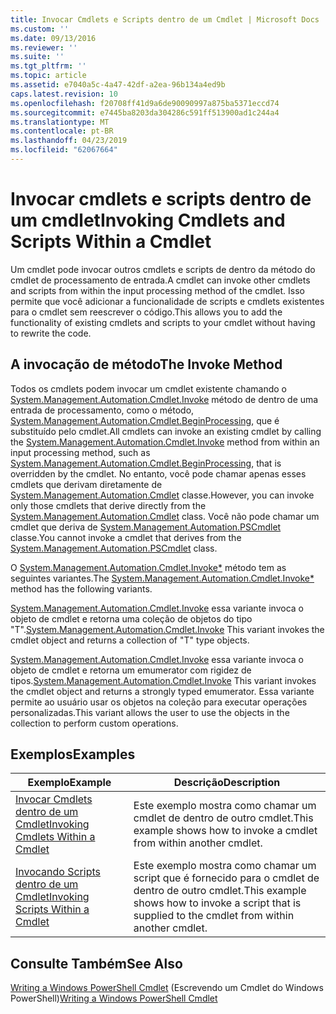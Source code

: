 ```yaml
---
title: Invocar Cmdlets e Scripts dentro de um Cmdlet | Microsoft Docs
ms.custom: ''
ms.date: 09/13/2016
ms.reviewer: ''
ms.suite: ''
ms.tgt_pltfrm: ''
ms.topic: article
ms.assetid: e7040a5c-4a47-42df-a2ea-96b134a4ed9b
caps.latest.revision: 10
ms.openlocfilehash: f20708ff41d9a6de90090997a875ba5371eccd74
ms.sourcegitcommit: e7445ba8203da304286c591ff513900ad1c244a4
ms.translationtype: MT
ms.contentlocale: pt-BR
ms.lasthandoff: 04/23/2019
ms.locfileid: "62067664"
---
```

# <a name="invoking-cmdlets-and-scripts-within-a-cmdlet"></a><span data-ttu-id="7afbf-102">Invocar cmdlets e scripts dentro de um cmdlet</span><span class="sxs-lookup"><span data-stu-id="7afbf-102">Invoking Cmdlets and Scripts Within a Cmdlet</span></span>

<span data-ttu-id="7afbf-103">Um cmdlet pode invocar outros cmdlets e scripts de dentro da método do cmdlet de processamento de entrada.</span><span class="sxs-lookup"><span data-stu-id="7afbf-103">A cmdlet can invoke other cmdlets and scripts from within the input processing method of the cmdlet.</span></span> <span data-ttu-id="7afbf-104">Isso permite que você adicionar a funcionalidade de scripts e cmdlets existentes para o cmdlet sem reescrever o código.</span><span class="sxs-lookup"><span data-stu-id="7afbf-104">This allows you to add the functionality of existing cmdlets and scripts to your cmdlet without having to rewrite the code.</span></span>

## <a name="the-invoke-method"></a><span data-ttu-id="7afbf-105">A invocação de método</span><span class="sxs-lookup"><span data-stu-id="7afbf-105">The Invoke Method</span></span>

<span data-ttu-id="7afbf-106">Todos os cmdlets podem invocar um cmdlet existente chamando o [System.Management.Automation.Cmdlet.Invoke](/dotnet/api/System.Management.Automation.Cmdlet.Invoke) método de dentro de uma entrada de processamento, como o método, [ System.Management.Automation.Cmdlet.BeginProcessing](/dotnet/api/System.Management.Automation.Cmdlet.BeginProcessing), que é substituído pelo cmdlet.</span><span class="sxs-lookup"><span data-stu-id="7afbf-106">All cmdlets can invoke an existing cmdlet by calling the [System.Management.Automation.Cmdlet.Invoke](/dotnet/api/System.Management.Automation.Cmdlet.Invoke) method from within an input processing method, such as [System.Management.Automation.Cmdlet.BeginProcessing](/dotnet/api/System.Management.Automation.Cmdlet.BeginProcessing), that is overridden by the cmdlet.</span></span> <span data-ttu-id="7afbf-107">No entanto, você pode chamar apenas esses cmdlets que derivam diretamente de [System.Management.Automation.Cmdlet](/dotnet/api/System.Management.Automation.Cmdlet) classe.</span><span class="sxs-lookup"><span data-stu-id="7afbf-107">However, you can invoke only those cmdlets that derive directly from the [System.Management.Automation.Cmdlet](/dotnet/api/System.Management.Automation.Cmdlet) class.</span></span> <span data-ttu-id="7afbf-108">Você não pode chamar um cmdlet que deriva de [System.Management.Automation.PSCmdlet](/dotnet/api/System.Management.Automation.PSCmdlet) classe.</span><span class="sxs-lookup"><span data-stu-id="7afbf-108">You cannot invoke a cmdlet that derives from the [System.Management.Automation.PSCmdlet](/dotnet/api/System.Management.Automation.PSCmdlet) class.</span></span>

<span data-ttu-id="7afbf-109">O [System.Management.Automation.Cmdlet.Invoke\*](/dotnet/api/System.Management.Automation.Cmdlet.Invoke) método tem as seguintes variantes.</span><span class="sxs-lookup"><span data-stu-id="7afbf-109">The [System.Management.Automation.Cmdlet.Invoke\*](/dotnet/api/System.Management.Automation.Cmdlet.Invoke) method has the following variants.</span></span>

<span data-ttu-id="7afbf-110">[System.Management.Automation.Cmdlet.Invoke](/dotnet/api/System.Management.Automation.Cmdlet.Invoke) essa variante invoca o objeto de cmdlet e retorna uma coleção de objetos do tipo "T".</span><span class="sxs-lookup"><span data-stu-id="7afbf-110">[System.Management.Automation.Cmdlet.Invoke](/dotnet/api/System.Management.Automation.Cmdlet.Invoke) This variant invokes the cmdlet object and returns a collection of "T" type objects.</span></span>

<span data-ttu-id="7afbf-111">[System.Management.Automation.Cmdlet.Invoke](/dotnet/api/System.Management.Automation.Cmdlet.Invoke) essa variante invoca o objeto de cmdlet e retorna um emumerator com rigidez de tipos.</span><span class="sxs-lookup"><span data-stu-id="7afbf-111">[System.Management.Automation.Cmdlet.Invoke](/dotnet/api/System.Management.Automation.Cmdlet.Invoke) This variant invokes the cmdlet object and returns a strongly typed emumerator.</span></span> <span data-ttu-id="7afbf-112">Essa variante permite ao usuário usar os objetos na coleção para executar operações personalizadas.</span><span class="sxs-lookup"><span data-stu-id="7afbf-112">This variant allows the user to use the objects in the collection to perform custom operations.</span></span>

## <a name="examples"></a><span data-ttu-id="7afbf-113">Exemplos</span><span class="sxs-lookup"><span data-stu-id="7afbf-113">Examples</span></span>

|<span data-ttu-id="7afbf-114">Exemplo</span><span class="sxs-lookup"><span data-stu-id="7afbf-114">Example</span></span>|<span data-ttu-id="7afbf-115">Descrição</span><span class="sxs-lookup"><span data-stu-id="7afbf-115">Description</span></span>|
|-------------|-----------------|
|[<span data-ttu-id="7afbf-116">Invocar Cmdlets dentro de um Cmdlet</span><span class="sxs-lookup"><span data-stu-id="7afbf-116">Invoking Cmdlets Within a Cmdlet</span></span>](./how-to-invoke-a-cmdlet-from-within-a-cmdlet.md)|<span data-ttu-id="7afbf-117">Este exemplo mostra como chamar um cmdlet de dentro de outro cmdlet.</span><span class="sxs-lookup"><span data-stu-id="7afbf-117">This example shows how to invoke a cmdlet from within another cmdlet.</span></span>|
|[<span data-ttu-id="7afbf-118">Invocando Scripts dentro de um Cmdlet</span><span class="sxs-lookup"><span data-stu-id="7afbf-118">Invoking Scripts Within a Cmdlet</span></span>](./how-to-invoke-scripts-within-a-cmdlet.md)|<span data-ttu-id="7afbf-119">Este exemplo mostra como chamar um script que é fornecido para o cmdlet de dentro de outro cmdlet.</span><span class="sxs-lookup"><span data-stu-id="7afbf-119">This example shows how to invoke a script that is supplied to the cmdlet from within another cmdlet.</span></span>|

## <a name="see-also"></a><span data-ttu-id="7afbf-120">Consulte Também</span><span class="sxs-lookup"><span data-stu-id="7afbf-120">See Also</span></span>

<span data-ttu-id="7afbf-121">[Writing a Windows PowerShell Cmdlet](./writing-a-windows-powershell-cmdlet.md) (Escrevendo um Cmdlet do Windows PowerShell)</span><span class="sxs-lookup"><span data-stu-id="7afbf-121">[Writing a Windows PowerShell Cmdlet](./writing-a-windows-powershell-cmdlet.md)</span></span>
